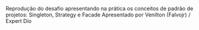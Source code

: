 Reprodução do desafio apresentando na prática os conceitos de padrão de projetos: Singleton, Strategy e Facade
Apresentado por Venilton (Falvojr) / Expert Dio